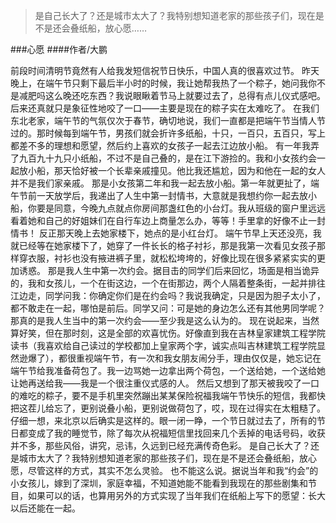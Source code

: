 > 是自己长大了？还是城市太大了？我特别想知道老家的那些孩子们，现在是不是还会叠纸船，放心愿……

###心愿
####作者/大鹏

前段时间清明节竟然有人给我发短信祝节日快乐，中国人真的很喜欢过节。
昨天晚上，在端午节只剩下最后半小时的时候，我让她帮我热了一个粽子，她问我你不是减肥吗这么晚还吃东西？我说眼瞅着节马上就要过去了，总得有点儿仪式感吧。后来还真就只是象征性地咬了一口——主要是现在的粽子实在太难吃了。
在我们东北老家，端午节的气氛仅次于春节，确切地说，我们一直都是把端午节当情人节过的。那时候每到端午节，男孩们就会折许多纸船，十只，一百只，五百只，写上都差不多的理想和愿望，然后约上喜欢的女孩子一起去江边放小船。
有一年我弄了九百九十九只小纸船，不过不是自己叠的，是在江下游捡的。我和小女孩约会一起放小船，那天恰好被一个长辈亲戚撞见。他比我还尴尬，因为和他在一起的女人并不是我们家亲戚。
那是小女孩第二年和我一起去放小船。第一年就更扯了，端午节前一天放学后，我递出了人生中第一封情书，大意就是我想约你一起去放小船，你要是同意，今晚九点就点你房间那盏红色的小台灯。我从班级的窗户里远远看着她和自己的好姐妹们在自行车边上商量怎么办，等等！手里拿的好像不止一封情书！
反正那天晚上去她家楼下，她点的是小红台灯。
端午节早上天还没亮，我就已经等在她家楼下了，她穿了一件长长的格子衬衫，那是我第一次看见女孩子那样穿衣服，衬衫也没有掖进裤子里，就松松垮垮的，好像比现在很多紧紧实实的更加诱惑。
那是我人生中第一次约会。据目击的同学们后来回忆，场面是相当诡异的，我和女孩儿，一个在街这边，一个在街那边，两个人隔着整条街，一起并排往江边走，同学问我：你确定你们是在约会吗？我说我确定，只是因为胆子太小了，都不敢走在一起，哪怕是前后。同学又问：可是她的身边怎么还有其他男同学呢？
那真的是我人生当中的第一次约会——至少我是这么认为的。
现在说起来，当然算好笑，但在那时刻，这是全部的欢喜忧伤。好像直到我在吉林皇家建筑工程学院读书（我喜欢给自己读过的学校都加上皇家两个字，诚实点叫吉林建筑工程学院显然逊爆了），都很重视端午节，有一次和我女朋友闹分手，理由仅仅是，她忘记在端午节给我准备荷包了。我一边骂她一边拿出两个荷包，一个送给她，一个送给她让她再送给我——我是一个很注重仪式感的人。
然后又想到了那天被我咬了一口的难吃的粽子，要不是手机里突然蹦出某某保险祝福我端午节快乐的短信，我都快把这茬儿给忘了，更别说叠小船，更别说做荷包了，哎，现在过得实在太粗糙了。
仔细一想，来北京以后确实是这样的。眼一闭一睁，一个节日就过去了，所有的节日都变成了我的睡觉节，除了每次从祝福短信里找回来几个丢掉的电话号码，收获并不多，那些风俗，讲究，忌讳，久远到已经充满传奇色彩。
是自己长大了？还是城市太大了？我特别想知道老家的那些孩子们，现在是不是还会叠纸船，放心愿，尽管这样的方式，其实不怎么灵验。
也不能这么说。据说当年和我“约会”的小女孩儿，嫁到了深圳，家庭幸福，不知道她能不能看到我现在的那些剧集和节目，如果可以的话，也算用另外的方式实现了当年我们在纸船上写下的愿望：长大以后还能在一起。 